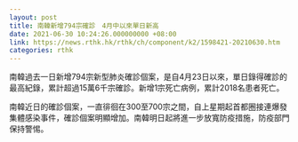 ```yaml
---
layout: post
title: 南韓新增794宗確診　4月中以來單日新高
date: 2021-06-30 10:24:26.000000000 +08:00
link: https://news.rthk.hk/rthk/ch/component/k2/1598421-20210630.htm
categories: rthk
---
```


南韓過去一日新增794宗新型肺炎確診個案，是自4月23日以來，單日錄得確診的最高紀錄，累計超過15萬6千宗確診。新增1宗死亡病例，累計2018名患者死亡。

南韓近日的確診個案，一直徘徊在300至700宗之間，自上星期起首都圈接連爆發集體感染事件，確診個案明顯增加。南韓明日起將進一步放寬防疫措施，防疫部門保持警惕。
